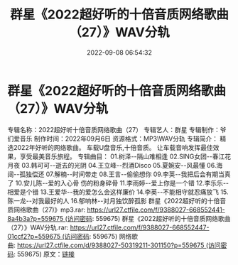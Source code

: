 ﻿---
title: 群星《2022超好听的十倍音质网络歌曲（27）》WAV分轨
date: 2022-09-08 06:54:32
categories: WAV车载音乐、镜像
tags: 华语中文
---
# 群星《2022超好听的十倍音质网络歌曲（27）》WAV分轨

专辑名称：2022超好听十倍音质网络歌曲（27）
专辑艺人：群星
专辑制作：爷们爱音乐
制作时间：2022年09月6日
资源格式：MP3\WAV分轨
专辑简介：
精选2022年好听的网络歌曲。
车载U盘音乐,十倍音质。
让车载音响发挥最佳效果，享受最美音乐旅程。
专辑曲目：
01.树泽--隔山难相逢
02.SING女团--春江花月夜
03.韩可可--逝去的光阴
04.王立峰--烈酒Disco
05.夏婉安--风最懂
06.海阔--孤独偿还
07.解楠--时间带走
08.王言--偷偷想你
09.李英--我把后会有期当真了
10.安儿陈--爱的入心骨 伤的粉身碎骨
11.李雨婷--爱上你是一个错
12.李乐乐--相爱是个错
13.王爱华--我的爱怎么会这样廉价
14.李英--不能相守就忍痛放飞
15.陈一龙--对我最好的人
16.郁响林--对月独饮醉孤影
群星《2022超好听的十倍音质网络歌曲（27)》mp3.rar: https://url27.ctfile.com/f/9388027-668552441-8a4b3a?p=559675 (访问密码:
559675)
群星《2022超好听的十倍音质网络歌曲（27）》WAV分轨.rar: https://url27.ctfile.com/f/9388027-668552447-01ccf2?p=559675 (访问密码:
559675)
网络歌曲: https://url27.ctfile.com/d/9388027-50319211-301150?p=559675 (访问密码:
559675)
原文：[链接](https://blog.sina.com.cn/s/blog_1647c7e7601030zaz.html)